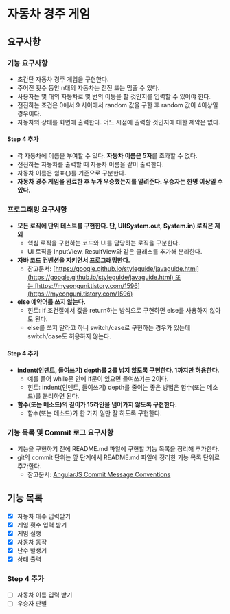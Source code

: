 # 자동차 경주 게임

## 요구사항

### **기능 요구사항**

- 초간단 자동차 경주 게임을 구현한다.
- 주어진 횟수 동안 n대의 자동차는 전진 또는 멈출 수 있다.
- 사용자는 몇 대의 자동차로 몇 번의 이동을 할 것인지를 입력할 수 있어야 한다.
- 전진하는 조건은 0에서 9 사이에서 random 값을 구한 후 random 값이 4이상일 경우이다.
- 자동차의 상태를 화면에 출력한다. 어느 시점에 출력할 것인지에 대한 제약은 없다.
#### Step 4 추가
- 각 자동차에 이름을 부여할 수 있다. **자동차 이름은 5자**를 초과할 수 없다.
- 전진하는 자동차를 출력할 때 자동차 이름을 같이 출력한다.
- 자동차 이름은 쉼표(,)를 기준으로 구분한다.
- **자동차 경주 게임을 완료한 후 누가 우승했는지를 알려준다. 우승자는 한명 이상일 수 있다.**


### **프로그래밍 요구사항**

- **모든 로직에 단위 테스트를 구현한다. 단, UI(System.out, System.in) 로직은 제외**
    - 핵심 로직을 구현하는 코드와 UI를 담당하는 로직을 구분한다.
    - UI 로직을 InputView, ResultView와 같은 클래스를 추가해 분리한다.
- **자바 코드 컨벤션을 지키면서 프로그래밍한다.**
    - 참고문서: [https://google.github.io/styleguide/javaguide.html](https://google.github.io/styleguide/javaguide.html) 또는 [https://myeonguni.tistory.com/1596](https://myeonguni.tistory.com/1596)
- **else 예약어를 쓰지 않는다.**
    - 힌트: if 조건절에서 값을 return하는 방식으로 구현하면 else를 사용하지 않아도 된다.
    - else를 쓰지 말라고 하니 switch/case로 구현하는 경우가 있는데 switch/case도 허용하지 않는다.
    
#### Step 4 추가
- **indent(인덴트, 들여쓰기) depth를 2를 넘지 않도록 구현한다. 1까지만 허용한다.**
    - 예를 들어 while문 안에 if문이 있으면 들여쓰기는 2이다.
    - 힌트: indent(인덴트, 들여쓰기) depth를 줄이는 좋은 방법은 함수(또는 메소드)를 분리하면 된다.
- **함수(또는 메소드)의 길이가 15라인을 넘어가지 않도록 구현한다.**
    - 함수(또는 메소드)가 한 가지 일만 잘 하도록 구현한다.

### 기능 목록 및 Commit 로그 요구사항

- 기능을 구현하기 전에 README.md 파일에 구현할 기능 목록을 정리해 추가한다.
- git의 commit 단위는 앞 단계에서 README.md 파일에 정리한 기능 목록 단위로 추가한다.
    - 참고문서: [AngularJS Commit Message Conventions](https://gist.github.com/stephenparish/9941e89d80e2bc58a153)

## 기능 목록

- [X]  자동차 대수 입력받기
- [X]  게임 횟수 입력 받기
- [X]  게임 실행
- [X]  자동차 동작
- [X]  난수 발생기
- [X]  상태 출력
### Step 4 추가
- [ ] 자동차 이름 입력 받기
- [ ] 우승자 판별